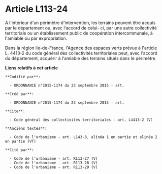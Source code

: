 # Article L113-24

A l'intérieur d'un périmètre d'intervention, les terrains peuvent être acquis par le département ou, avec l'accord de celui-
ci, par une autre collectivité territoriale ou un établissement public de coopération intercommunale, à l'amiable ou par
expropriation.

Dans la région Ile-de-France, l'Agence des espaces verts prévue à l'article L. 4413-2 du code général des collectivités
territoriales peut, avec l'accord du département, acquérir à l'amiable des terrains situés dans le périmètre.

**Liens relatifs à cet article**

	**Codifié par**:

	  - ORDONNANCE n°2015-1174 du 23 septembre 2015 - art.

	**Créé par**:

	  - ORDONNANCE n°2015-1174 du 23 septembre 2015 - art.

	**Cite**:

	  - Code général des collectivités territoriales - art. L4413-2 (V)

	**Anciens textes**:

	  - Code de l'urbanisme - art. L143-3, alinéa 1 en partie et alinéa 2 en partie (VT)

	**Cité par**:

	  - Code de l'urbanisme - art. R113-27 (V)
	  - Code de l'urbanisme - art. R113-28 (V)
	  - Code de l'urbanisme - art. R113-29 (V)

